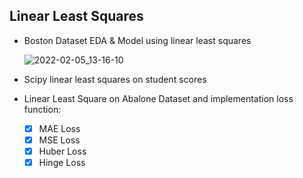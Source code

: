 ## Linear Least Squares


  - Boston Dataset EDA & Model using linear least squares

    ![2022-02-05_13-16-10](https://user-images.githubusercontent.com/88143329/152636895-5807dc7f-6a93-4234-9f8b-25a25a677479.png)
   
  - Scipy linear least squares on student scores

  - Linear Least Square on Abalone Dataset and implementation loss function:
    - [x] MAE Loss
    - [x] MSE Loss
    - [x] Huber Loss
    - [x] Hinge Loss
